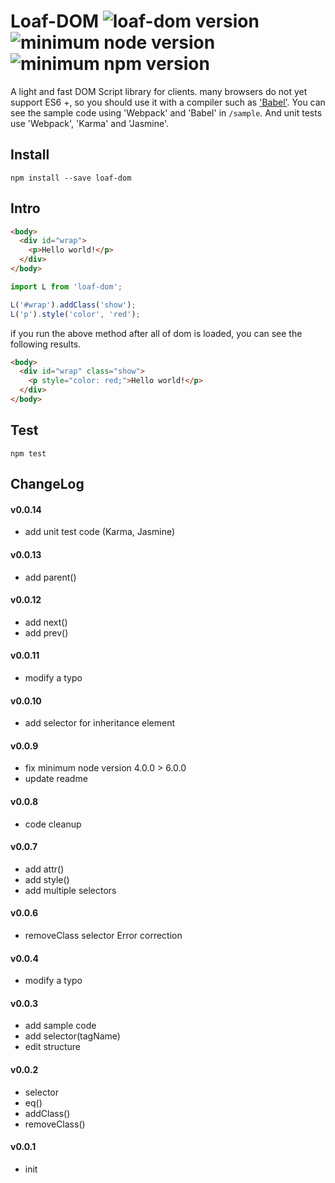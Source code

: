 # Loaf-DOM ![loaf-dom version](https://img.shields.io/badge/version-v0.0.14-green.svg) ![minimum node version](https://img.shields.io/badge/node-v6.0.0-orange.svg) ![minimum npm version](https://img.shields.io/badge/npm-v3.8.6-orange.svg)
A light and fast DOM Script library for clients.
many browsers do not yet support ES6 +, so you should use it with a compiler such as ['Babel'](https://github.com/babel/babel).
You can see the sample code using 'Webpack' and 'Babel' in `/sample`.
And unit tests use 'Webpack', 'Karma' and 'Jasmine'.

## Install
```
npm install --save loaf-dom
```

## Intro
```html
<body>
  <div id="wrap">
    <p>Hello world!</p>
  </div>
</body>
```

```js
import L from 'loaf-dom';

L('#wrap').addClass('show');
L('p').style('color', 'red');
```

if you run the above method after all of dom is loaded, you can see the following results.

```html
<body>
  <div id="wrap" class="show">
    <p style="color: red;">Hello world!</p>
  </div>
</body>
```

## Test
```
npm test
```


## ChangeLog

#### v0.0.14
* add unit test code (Karma, Jasmine)

#### v0.0.13
* add parent()

#### v0.0.12
* add next()
* add prev()

#### v0.0.11
* modify a typo

#### v0.0.10
* add selector for inheritance element

#### v0.0.9
* fix minimum node version 4.0.0 > 6.0.0
* update readme

#### v0.0.8
* code cleanup

#### v0.0.7
* add attr()
* add style()
* add multiple selectors

#### v0.0.6
* removeClass selector Error correction

#### v0.0.4
* modify a typo

#### v0.0.3
* add sample code
* add selector(tagName)
* edit structure

#### v0.0.2
* selector
* eq()
* addClass()
* removeClass()

#### v0.0.1
* init